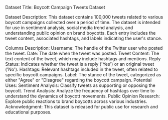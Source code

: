 Dataset Title:
Boycott Campaign Tweets Dataset

Dataset Description:
This dataset contains 100,000 tweets related to various boycott campaigns collected over a period of time. The dataset is intended for use in sentiment analysis, social media trend analysis, and understanding public opinion on brand boycotts. Each entry includes the tweet content, associated hashtags, and labels indicating the user's stance.

Columns Description:
Username: The handle of the Twitter user who posted the tweet.
Date: The date when the tweet was posted.
Tweet Content: The text content of the tweet, which may include hashtags and mentions.
Reply Status: Indicates whether the tweet is a reply ('Yes') or an original tweet ('No').
Hashtags: Relevant hashtags included in the tweet, often related to specific boycott campaigns.
Label: The stance of the tweet, categorized as either "Agree" or "Disagree" regarding the boycott campaign.
Potential Uses:
Sentiment Analysis: Classify tweets as supporting or opposing the boycott.
Trend Analysis: Analyze the frequency of hashtags over time to understand the dynamics of boycott movements.
Public Opinion Research: Explore public reactions to brand boycotts across various industries.
Acknowledgment:
This dataset is released for public use for research and educational purposes.
